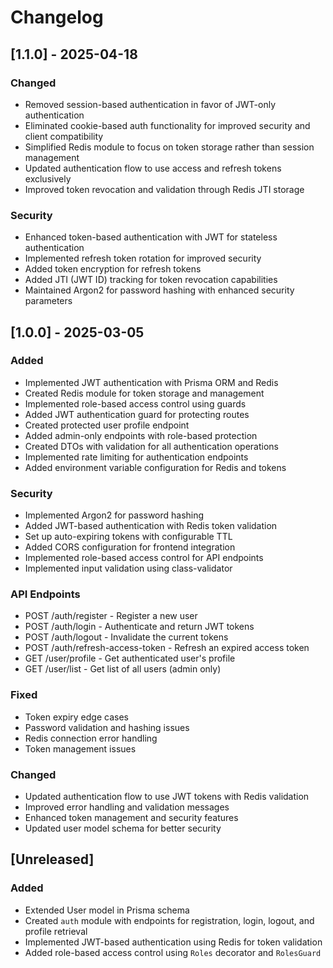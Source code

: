 # Changelog

## [1.1.0] - 2025-04-18

### Changed

- Removed session-based authentication in favor of JWT-only authentication
- Eliminated cookie-based auth functionality for improved security and client compatibility
- Simplified Redis module to focus on token storage rather than session management
- Updated authentication flow to use access and refresh tokens exclusively
- Improved token revocation and validation through Redis JTI storage

### Security

- Enhanced token-based authentication with JWT for stateless authentication
- Implemented refresh token rotation for improved security
- Added token encryption for refresh tokens
- Added JTI (JWT ID) tracking for token revocation capabilities
- Maintained Argon2 for password hashing with enhanced security parameters

## [1.0.0] - 2025-03-05

### Added

- Implemented JWT authentication with Prisma ORM and Redis
- Created Redis module for token storage and management
- Implemented role-based access control using guards
- Added JWT authentication guard for protecting routes
- Created protected user profile endpoint
- Added admin-only endpoints with role-based protection
- Created DTOs with validation for all authentication operations
- Implemented rate limiting for authentication endpoints
- Added environment variable configuration for Redis and tokens

### Security

- Implemented Argon2 for password hashing
- Added JWT-based authentication with Redis token validation
- Set up auto-expiring tokens with configurable TTL
- Added CORS configuration for frontend integration
- Implemented role-based access control for API endpoints
- Implemented input validation using class-validator

### API Endpoints

- POST /auth/register - Register a new user
- POST /auth/login - Authenticate and return JWT tokens
- POST /auth/logout - Invalidate the current tokens
- POST /auth/refresh-access-token - Refresh an expired access token
- GET /user/profile - Get authenticated user's profile
- GET /user/list - Get list of all users (admin only)

### Fixed

- Token expiry edge cases
- Password validation and hashing issues
- Redis connection error handling
- Token management issues

### Changed

- Updated authentication flow to use JWT tokens with Redis validation
- Improved error handling and validation messages
- Enhanced token management and security features
- Updated user model schema for better security

## [Unreleased]

### Added

- Extended User model in Prisma schema
- Created `auth` module with endpoints for registration, login, logout, and profile retrieval
- Implemented JWT-based authentication using Redis for token validation
- Added role-based access control using `Roles` decorator and `RolesGuard`

